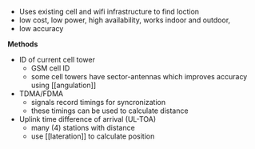 - Uses existing cell and wifi infrastructure to find loction
- low cost, low power, high availability, works indoor and outdoor, 
- low accuracy

**Methods**
- ID of current cell tower
	- GSM cell ID
	- some cell towers have sector-antennas which improves accuracy using [[angulation]]
- TDMA/FDMA
	- signals record timings for syncronization
	- these timings can be used to calculate distance
- Uplink time difference of arrival (UL-TOA)
	- many (4) stations with distance
	- use [[lateration]] to calculate position